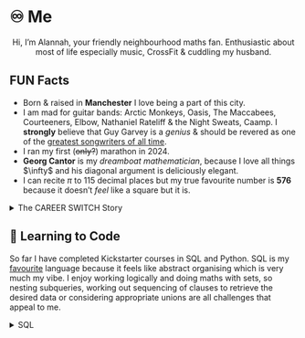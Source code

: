 # ♾️ Me 
<p align="center">
Hi, I’m Alannah, your friendly neighbourhood maths fan. 
 Enthusiastic about most of life especially music, CrossFit & cuddling my husband. 
</p>


## FUN Facts ##
	
- Born & raised in __Manchester__ I love being a part of this city. 
- I am mad for guitar bands: Arctic Monkeys, Oasis, The Maccabees, Courteeners, Elbow, Nathaniel Rateliff & the Night Sweats, Caamp. I __strongly__ believe that Guy Garvey is a _genius_ & should be revered as one of the <ins>greatest songwriters of all time</ins>. 
- I ran my first (~~only?~~) marathon in 2024.
-  __Georg Cantor__ is my _dreamboat mathematician_, because I love all things $\infty\$ and his diagonal argument is deliciously elegant.
- I can recite $\pi$ to 115 decimal places but my true favourite number is __576__ because it doesn’t _feel_ like a square but it is.


<details>

<summary> The CAREER SWITCH Story </summary>

<br/>

As a maths teacher I have had tremendous fun trying to show teenagers the beauty and power of mathematics. 

Having climbed the education ladder as far as I’d like, I felt a window of opportunity to become a student again; to stretch myself, rather than my classes, to see what I can achieve.

On the recommendation of a Data Scientist friend, I tried the CFG kickstarter in SQL and I was hooked. 

Just over a year later, here I am on the path to becoming a Data Engineer at a company where I will have a truly positive impact on society - I couldn’t be more thrilled. __Thank you CFG!__

Our lord and saviour Dolly Parton teaches us...
> Find out who you are and do it on purpose.

Well Dolly, I am **_doing my best!_**
 
</details>

</details>

## 🧠 Learning to Code 

So far I have completed Kickstarter courses in SQL and Python. SQL is my <ins>favourite</ins> language because it feels like abstract organising which is very much my vibe. I enjoy working logically and doing maths with sets, so nesting subqueries, working out sequencing of clauses to retrieve the desired data or considering appropriate unions are all challenges that appeal to me.

<details>

<summary>
	SQL
</summary>

I designed my SQL project on the CrossFit Open - a fitness challenge I take part in at my gym each year. Here is an example of code I wrote to allow the female athletes to view their overall ranking after completing all three workouts.

```
CREATE VIEW Open_F AS
SELECT
	f1.Ath_id,
	f1.FName,
	f1.SName,
	f1.GName,
	f1.City,
	f1.Ranka1f,
	f2.Ranka2f,
	f3.Ranka3f,
	DENSE_RANK() OVER (ORDER BY f1.Ranka1f+f2.Ranka2f+f3.Ranka3f) AS Open_Rank
FROM
FWOD1 f1
LEFT JOIN
FWOD2 f2
ON f1.Ath_id=f2.Ath_id
LEFT JOIN
FWOD3 f3
ON f2.Ath_id=f3.Ath_id;
```
</details>
